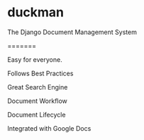 duckman
=======

The Django Document Management System

=======


Easy for everyone.

Follows Best Practices

Great Search Engine

Document Workflow

Document Lifecycle

Integrated with Google Docs

